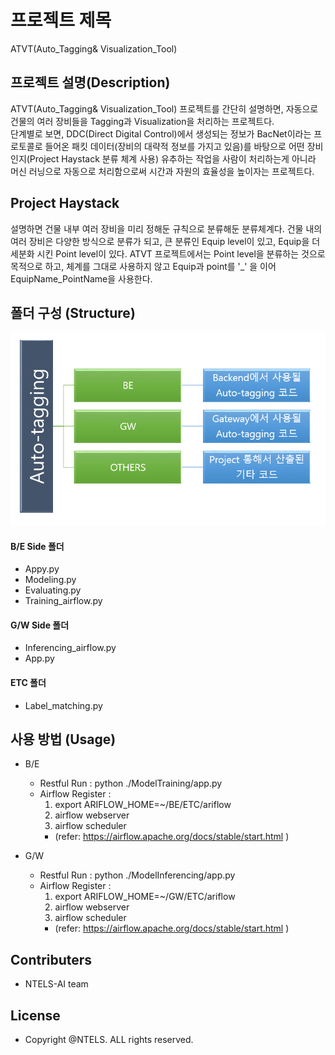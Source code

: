 # 프로젝트 제목
ATVT(Auto_Tagging& Visualization_Tool)

## 프로젝트 설명(Description)
ATVT(Auto_Tagging& Visualization_Tool) 프로젝트를 간단히 설명하면, 자동으로 건물의 여러 장비들을 Tagging과 Visualization을 처리하는 프로젝트다.
<br>단계별로 보면, DDC(Direct Digital Control)에서 생성되는 정보가 BacNet이라는 프로토콜로 들어온 패킷 데이터(장비의 대략적 정보를 가지고 있음)를 바탕으로 어떤 장비인지(Project Haystack 분류 체계 사용) 유추하는 작업을 사람이 처리하는게 아니라 머신 러닝으로 자동으로 처리함으로써 시간과 자원의 효율성을 높이자는 프로젝트다.

## Project Haystack 
설명하면 건물 내부 여러 장비을 미리 정해둔 규칙으로 분류해둔 분류체계다. 건물 내의 여러 장비은 다양한 방식으로 분류가 되고, 큰 분류인 Equip level이 있고,
Equip을 더 세분화 시킨 Point level이 있다.
ATVT 프로젝트에서는 Point level을 분류하는 것으로 목적으로 하고, 체계를 그대로 사용하지 않고 Equip과 point를 '_' 을 이어 EquipName_PointName을 사용한다.

## 폴더 구성 (Structure)
![폴더구성 이미지](./OTHERS/ETC/img.png)

#### B/E Side 폴더
* Appy.py
* Modeling.py
* Evaluating.py
* Training_airflow.py

#### G/W Side 폴더
* Inferencing_airflow.py
* App.py

#### ETC 폴더
* Label_matching.py

## 사용 방법 (Usage)
* B/E
  +  Restful Run : python ./ModelTraining/app.py
  +  Airflow Register : 
     1. export ARIFLOW_HOME=~/BE/ETC/ariflow
     2. airflow webserver
     3. airflow scheduler
     - (refer: https://airflow.apache.org/docs/stable/start.html )
  
* G/W 
  +  Restful Run : python ./ModelInferencing/app.py
  +  Airflow Register : 
     1. export ARIFLOW_HOME=~/GW/ETC/ariflow
     2. airflow webserver
     3. airflow scheduler
     - (refer: https://airflow.apache.org/docs/stable/start.html )

## Contributers
 * NTELS-AI team
 
## License
* Copyright @NTELS. ALL rights reserved.
